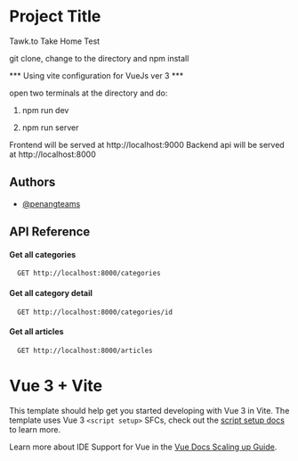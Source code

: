 # Project Title

Tawk.to Take Home Test

git clone, change to the directory and npm install

*** Using vite configuration for VueJs ver 3 ***

open two terminals at the directory and do:

1) npm run dev

2) npm run server

Frontend will be served at http://localhost:9000
Backend api will be served at http://localhost:8000


## Authors

- [@penangteams](https://www.github.com/penangteams)


## API Reference

#### Get all categories

```http
  GET http://localhost:8000/categories
```

#### Get all category detail

```http
  GET http://localhost:8000/categories/id
```


#### Get all articles

```http
  GET http://localhost:8000/articles
```



# Vue 3 + Vite

This template should help get you started developing with Vue 3 in Vite. The template uses Vue 3 `<script setup>` SFCs, check out the [script setup docs](https://v3.vuejs.org/api/sfc-script-setup.html#sfc-script-setup) to learn more.

Learn more about IDE Support for Vue in the [Vue Docs Scaling up Guide](https://vuejs.org/guide/scaling-up/tooling.html#ide-support).


